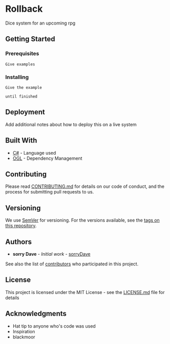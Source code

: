 # Rollback

Dice system for an upcoming rpg

## Getting Started


### Prerequisites


```
Give examples
```

### Installing



```
Give the example
```


```
until finished
```

## Deployment

Add additional notes about how to deploy this on a live system

## Built With

* [C#](https://docs.microsoft.com/en-us/dotnet/csharp/language-reference/index) - Language used
* [OGL](http://media.wizards.com/2016/downloads/SRD-OGL_V1.1.pdf) - Dependency Management

## Contributing

Please read [CONTRIBUTING.md](https://gist.github.com/sorryDave) for details on our code of conduct, and the process for submitting pull requests to us.

## Versioning

We use [SemVer](http://semver.org/) for versioning. For the versions available, see the [tags on this repository](https://github.com/your/project/tags). 

## Authors

* **sorry Dave** - *Initial work* - [sorryDave](https://github.com/sorryDave)

See also the list of [contributors](https://github.com/your/project/contributors) who participated in this project.

## License

This project is licensed under the MIT License - see the [LICENSE.md](LICENSE.md) file for details

## Acknowledgments

* Hat tip to anyone who's code was used
* Inspiration
* blackmoor
